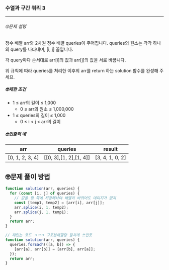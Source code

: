 ### 수열과 구간 쿼리 3

---

###### 🤓문제 설명

정수 배열 arr와 2차원 정수 배열 queries이 주어집니다. queries의 원소는 각각 하나의 query를 나타내며, [i, j] 꼴입니다.

각 query마다 순서대로 arr[i]의 값과 arr[j]의 값을 서로 바꿉니다.

위 규칙에 따라 queries를 처리한 이후의 arr를 return 하는 solution 함수를 완성해 주세요.

##### 🤓제한 조건

- 1 ≤ arr의 길이 ≤ 1,000
  - 0 ≤ arr의 원소 ≤ 1,000,000
- 1 ≤ queries의 길이 ≤ 1,000
  - 0 ≤ i < j < arr의 길이

##### 🤓입출력 예

| arr             | queries                | result          |
| --------------- | ---------------------- | --------------- |
| [0, 1, 2, 3, 4] | [[0, 3],[1, 2],[1, 4]] | [3, 4, 1, 0, 2] |

## 🤓문제 풀이 방법

```javascript
function solution(arr, queries) {
  for (const [i, j] of queries) {
    // 값을 윗 쪽에 저장해놔야 배열이 바뀌어도 데미지가 없지
    const [temp1, temp2] = [arr[i], arr[j]];
    arr.splice(i, 1, temp2);
    arr.splice(j, 1, temp1);
  }
  return arr;
}
```

```javascript
// 재밌는 코드 ㅋㅋㅋ 구조분해할당 알차게 쓰인듯
function solution(arr, queries) {
  queries.forEach(([a, b]) => {
    [arr[a], arr[b]] = [arr[b], arr[a]];
  });
  return arr;
}
```
